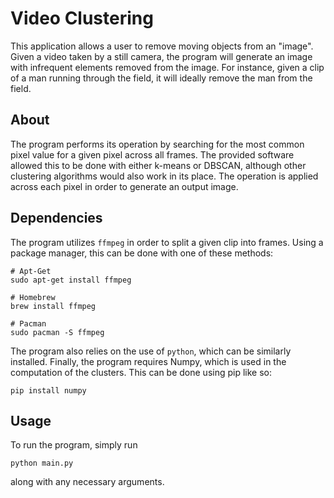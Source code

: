 # Video Clustering

This application allows a user to remove moving objects from an "image".
Given a video taken by a still camera, the program will generate an image
with infrequent elements removed from the image. For instance, given a
clip of a man running through the field, it will ideally remove the man
from the field.

## About

The program performs its operation by searching for the most common pixel
value for a given pixel across all frames. The provided software allowed this
to be done with either k-means or DBSCAN, although other clustering algorithms
would also work in its place. The operation is applied across each pixel
in order to generate an output image.

## Dependencies

The program utilizes ```ffmpeg``` in order to split a given clip into frames.
Using a package manager, this can be done with one of these methods:

```
# Apt-Get
sudo apt-get install ffmpeg

# Homebrew
brew install ffmpeg

# Pacman
sudo pacman -S ffmpeg
```

The program also relies on the use of ```python```, which can be similarly
installed. Finally, the program requires Numpy, which is used in the
computation of the clusters. This can be done using pip like so:

```
pip install numpy
```

## Usage
To run the program, simply run

```python main.py```

along with any necessary arguments.


